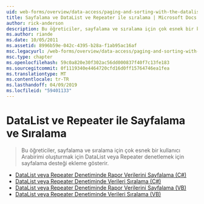 ```yaml
---
uid: web-forms/overview/data-access/paging-and-sorting-with-the-datalist-and-repeater/index
title: Sayfalama ve DataList ve Repeater ile sıralama | Microsoft Docs
author: rick-anderson
description: Bu öğreticiler, sayfalama ve sıralama için çok esnek bir kullanıcı Arabirimi oluşturmak için DataList veya Repeater denetlemek için sayfalama desteği ekleme gösterir.
ms.author: riande
ms.date: 10/05/2011
ms.assetid: 8996b59e-042c-4395-b28a-f1ab95ac16af
msc.legacyurl: /web-forms/overview/data-access/paging-and-sorting-with-the-datalist-and-repeater
msc.type: chapter
ms.openlocfilehash: 59c0a820e30f302ac56dd000837f40f7c13fe183
ms.sourcegitcommit: 0f1119340e4464720cfd16d0ff15764746ea1fea
ms.translationtype: MT
ms.contentlocale: tr-TR
ms.lasthandoff: 04/09/2019
ms.locfileid: "59401133"
---
```

# <a name="paging-and-sorting-with-the-datalist-and-repeater"></a>DataList ve Repeater ile Sayfalama ve Sıralama

> Bu öğreticiler, sayfalama ve sıralama için çok esnek bir kullanıcı Arabirimi oluşturmak için DataList veya Repeater denetlemek için sayfalama desteği ekleme gösterir.


- [DataList veya Repeater Denetiminde Rapor Verilerini Sayfalama (C#)](paging-report-data-in-a-datalist-or-repeater-control-cs.md)
- [DataList veya Repeater Denetiminde Verileri Sıralama (C#)](sorting-data-in-a-datalist-or-repeater-control-cs.md)
- [DataList veya Repeater Denetiminde Rapor Verilerini Sayfalama (VB)](paging-report-data-in-a-datalist-or-repeater-control-vb.md)
- [DataList veya Repeater Denetiminde Verileri Sıralama (VB)](sorting-data-in-a-datalist-or-repeater-control-vb.md)
